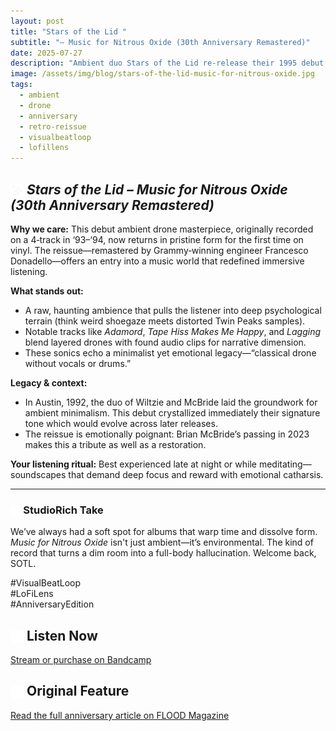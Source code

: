 ```yaml
---
layout: post
title: "Stars of the Lid "
subtitle: "– Music for Nitrous Oxide (30th Anniversary Remastered)"
date: 2025-07-27
description: "Ambient duo Stars of the Lid re-release their 1995 debut in a newly remastered vinyl edition. The 30-year revisit deepens the hypnotic drone textures and emotional depth of the original."
image: /assets/img/blog/stars-of-the-lid-music-for-nitrous-oxide.jpg
tags:
  - ambient
  - drone
  - anniversary
  - retro-reissue
  - visualbeatloop
  - lofillens
---
```


## <img src="/assets/ui/sparkles.svg" alt="Sparkles icon" style="width: 1em; vertical-align: middle;" /> _Stars of the Lid – Music for Nitrous Oxide (30th Anniversary Remastered)_

**Why we care:** This debut ambient drone masterpiece, originally recorded on a 4‑track in ‘93–‘94, now returns in pristine form for the first time on vinyl. The reissue—remastered by Grammy‑winning engineer Francesco Donadello—offers an entry into a music world that redefined immersive listening.

**What stands out:**

- A raw, haunting ambience that pulls the listener into deep psychological terrain (think weird shoegaze meets distorted Twin Peaks samples).
- Notable tracks like _Adamord_, _Tape Hiss Makes Me Happy_, and _Lagging_ blend layered drones with found audio clips for narrative dimension.
- These sonics echo a minimalist yet emotional legacy—“classical drone without vocals or drums.”

**Legacy & context:**

- In Austin, 1992, the duo of Wiltzie and McBride laid the groundwork for ambient minimalism. This debut crystallized immediately their signature tone which would evolve across later releases.
- The reissue is emotionally poignant: Brian McBride’s passing in 2023 makes this a tribute as well as a restoration.

**Your listening ritual:** Best experienced late at night or while meditating—soundscapes that demand deep focus and reward with emotional catharsis.

---

### <img src="/assets/ui/headphones.svg" alt="Headphones icon" style="width: 1em; vertical-align: middle; margin:0;" /> StudioRich Take

We’ve always had a soft spot for albums that warp time and dissolve form. _Music for Nitrous Oxide_ isn't just ambient—it’s environmental. The kind of record that turns a dim room into a full-body hallucination. Welcome back, SOTL.

#VisualBeatLoop  
#LoFiLens  
#AnniversaryEdition

## <img src="/assets/ui/speaker.svg" alt="Speaker icon" style="width: 1em; vertical-align: middle; margin:0;" /> Listen Now

[Stream or purchase on Bandcamp](hhttps://starsofthelid.bandcamp.com/album/music-for-nitrous-oxide-30-year-anniversary-remastered-2)

## <img src="/assets/ui/hollow-book.svg" alt="Hollow Book icon" style="width: 1em; vertical-align: middle; margin:0;" /> Original Feature

[Read the full anniversary article on FLOOD Magazine](https://floodmagazine.com/200650/stars-of-the-lid-music-for-nitrous-oxide-30-year-anniversary/)
